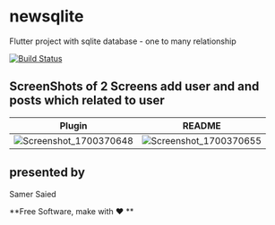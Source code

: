 # newsqlite

Flutter project with sqlite database - one to many relationship

[![Build Status](https://travis-ci.org/joemccann/dillinger.svg?branch=master)](https://github.com/samer-saied/sqlite_flutter)


## ScreenShots of 2 Screens add user and and posts which related to user

| Plugin | README |
| ------ | ------ |
| ![Screenshot_1700370648](https://github.com/samer-saied/sqlite_flutter/assets/46113474/f082759b-405e-4193-bb37-bc832325261b) | ![Screenshot_1700370655](https://github.com/samer-saied/sqlite_flutter/assets/46113474/b18874e1-c914-4709-8285-32941ba44af1) |



## presented by

Samer Saied

**Free Software, make with ❤️ **





